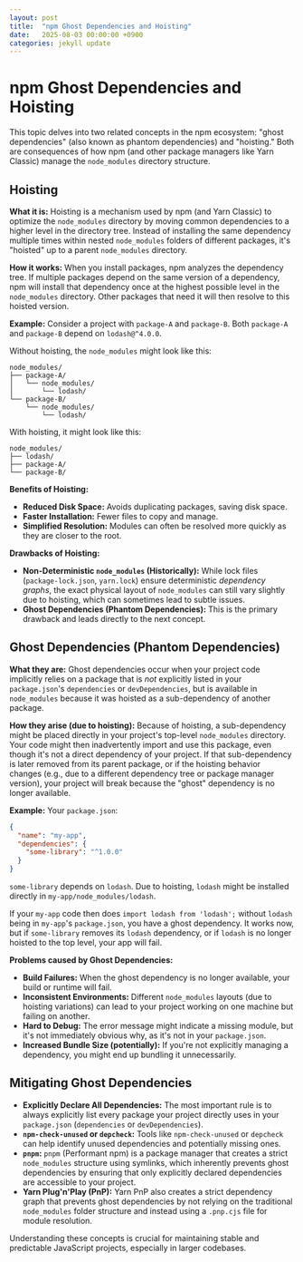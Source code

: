 ```yaml
---
layout: post
title:  "npm Ghost Dependencies and Hoisting"
date:   2025-08-03 00:00:00 +0900
categories: jekyll update
---
```

# npm Ghost Dependencies and Hoisting

This topic delves into two related concepts in the npm ecosystem: "ghost dependencies" (also known as phantom dependencies) and "hoisting." Both are consequences of how npm (and other package managers like Yarn Classic) manage the `node_modules` directory structure.

## Hoisting

**What it is:**
Hoisting is a mechanism used by npm (and Yarn Classic) to optimize the `node_modules` directory by moving common dependencies to a higher level in the directory tree. Instead of installing the same dependency multiple times within nested `node_modules` folders of different packages, it's "hoisted" up to a parent `node_modules` directory.

**How it works:**
When you install packages, npm analyzes the dependency tree. If multiple packages depend on the same version of a dependency, npm will install that dependency once at the highest possible level in the `node_modules` directory. Other packages that need it will then resolve to this hoisted version.

**Example:**
Consider a project with `package-A` and `package-B`. Both `package-A` and `package-B` depend on `lodash@^4.0.0`.

Without hoisting, the `node_modules` might look like this:
```
node_modules/
├── package-A/
│   └── node_modules/
│       └── lodash/
└── package-B/
    └── node_modules/
        └── lodash/
```

With hoisting, it might look like this:
```
node_modules/
├── lodash/
├── package-A/
└── package-B/
```

**Benefits of Hoisting:**
*   **Reduced Disk Space:** Avoids duplicating packages, saving disk space.
*   **Faster Installation:** Fewer files to copy and manage.
*   **Simplified Resolution:** Modules can often be resolved more quickly as they are closer to the root.

**Drawbacks of Hoisting:**
*   **Non-Deterministic `node_modules` (Historically):** While lock files (`package-lock.json`, `yarn.lock`) ensure deterministic *dependency graphs*, the exact physical layout of `node_modules` can still vary slightly due to hoisting, which can sometimes lead to subtle issues.
*   **Ghost Dependencies (Phantom Dependencies):** This is the primary drawback and leads directly to the next concept.

## Ghost Dependencies (Phantom Dependencies)

**What they are:**
Ghost dependencies occur when your project code implicitly relies on a package that is *not* explicitly listed in your `package.json`'s `dependencies` or `devDependencies`, but is available in `node_modules` because it was hoisted as a sub-dependency of another package.

**How they arise (due to hoisting):**
Because of hoisting, a sub-dependency might be placed directly in your project's top-level `node_modules` directory. Your code might then inadvertently import and use this package, even though it's not a direct dependency of your project. If that sub-dependency is later removed from its parent package, or if the hoisting behavior changes (e.g., due to a different dependency tree or package manager version), your project will break because the "ghost" dependency is no longer available.

**Example:**
Your `package.json`:
```json
{
  "name": "my-app",
  "dependencies": {
    "some-library": "^1.0.0"
  }
}
```
`some-library` depends on `lodash`.
Due to hoisting, `lodash` might be installed directly in `my-app/node_modules/lodash`.

If your `my-app` code then does `import lodash from 'lodash';` without `lodash` being in `my-app`'s `package.json`, you have a ghost dependency. It works now, but if `some-library` removes its `lodash` dependency, or if `lodash` is no longer hoisted to the top level, your app will fail.

**Problems caused by Ghost Dependencies:**
*   **Build Failures:** When the ghost dependency is no longer available, your build or runtime will fail.
*   **Inconsistent Environments:** Different `node_modules` layouts (due to hoisting variations) can lead to your project working on one machine but failing on another.
*   **Hard to Debug:** The error message might indicate a missing module, but it's not immediately obvious why, as it's not in your `package.json`.
*   **Increased Bundle Size (potentially):** If you're not explicitly managing a dependency, you might end up bundling it unnecessarily.

## Mitigating Ghost Dependencies

*   **Explicitly Declare All Dependencies:** The most important rule is to always explicitly list every package your project directly uses in your `package.json` (`dependencies` or `devDependencies`).
*   **`npm-check-unused` or `depcheck`:** Tools like `npm-check-unused` or `depcheck` can help identify unused dependencies and potentially missing ones.
*   **`pnpm`:** `pnpm` (Performant npm) is a package manager that creates a strict `node_modules` structure using symlinks, which inherently prevents ghost dependencies by ensuring that only explicitly declared dependencies are accessible to your project.
*   **Yarn Plug'n'Play (PnP):** Yarn PnP also creates a strict dependency graph that prevents ghost dependencies by not relying on the traditional `node_modules` folder structure and instead using a `.pnp.cjs` file for module resolution.

Understanding these concepts is crucial for maintaining stable and predictable JavaScript projects, especially in larger codebases.